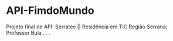 # API-FimdoMundo
Projeto final de API: Serratec || Residência em TIC Região Serrana; Professor Bula
.
.
.
